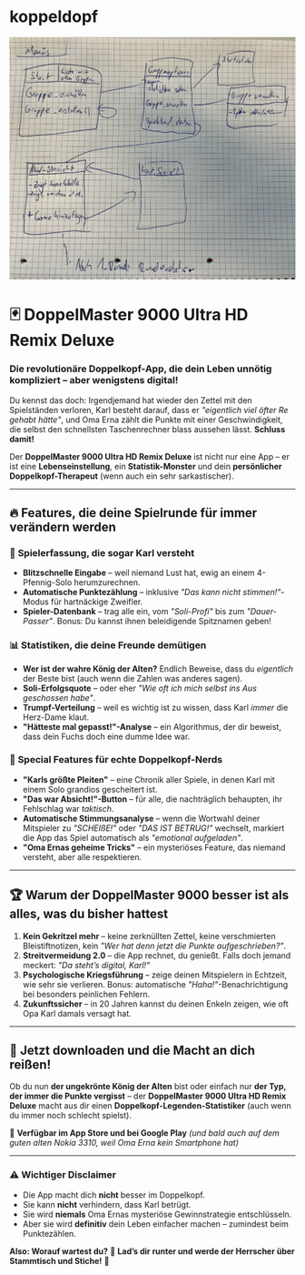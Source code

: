 ﻿# koppeldopf

![Too_bad_to_screenshot](Baba_Diagramm.JPG)

# 🃏 **DoppelMaster 9000 Ultra HD Remix Deluxe**  
### **Die revolutionäre Doppelkopf-App, die dein Leben unnötig kompliziert – aber wenigstens digital!**  

Du kennst das doch: Irgendjemand hat wieder den Zettel mit den Spielständen verloren, Karl besteht darauf, dass er *"eigentlich viel öfter Re gehabt hätte"*, und Oma Erna zählt die Punkte mit einer Geschwindigkeit, die selbst den schnellsten Taschenrechner blass aussehen lässt. **Schluss damit!**  

Der **DoppelMaster 9000 Ultra HD Remix Deluxe** ist nicht nur eine App – er ist eine **Lebenseinstellung**, ein **Statistik-Monster** und dein **persönlicher Doppelkopf-Therapeut** (wenn auch ein sehr sarkastischer).  

---

## 🔥 **Features, die deine Spielrunde für immer verändern werden**  

### 📝 **Spielerfassung, die sogar Karl versteht**  
- **Blitzschnelle Eingabe** – weil niemand Lust hat, ewig an einem 4-Pfennig-Solo herumzurechnen.  
- **Automatische Punktezählung** – inklusive *"Das kann nicht stimmen!"*-Modus für hartnäckige Zweifler.  
- **Spieler-Datenbank** – trag alle ein, vom *"Soli-Profi"* bis zum *"Dauer-Passer"*. Bonus: Du kannst ihnen beleidigende Spitznamen geben!  

### 📊 **Statistiken, die deine Freunde demütigen**  
- **Wer ist der wahre König der Alten?** Endlich Beweise, dass du *eigentlich* der Beste bist (auch wenn die Zahlen was anderes sagen).  
- **Soli-Erfolgsquote** – oder eher *"Wie oft ich mich selbst ins Aus geschossen habe"*.  
- **Trumpf-Verteilung** – weil es wichtig ist zu wissen, dass Karl *immer* die Herz-Dame klaut.  
- **"Hätteste mal gepasst!"-Analyse** – ein Algorithmus, der dir beweist, dass dein Fuchs doch eine dumme Idee war.  

### 🎩 **Special Features für echte Doppelkopf-Nerds**  
- **"Karls größte Pleiten"** – eine Chronik aller Spiele, in denen Karl mit einem Solo grandios gescheitert ist.  
- **"Das war Absicht!"-Button** – für alle, die nachträglich behaupten, ihr Fehlschlag war *taktisch*.  
- **Automatische Stimmungsanalyse** – wenn die Wortwahl deiner Mitspieler zu *"SCHEIßE!"* oder *"DAS IST BETRUG!"* wechselt, markiert die App das Spiel automatisch als *"emotional aufgeladen"*.  
- **"Oma Ernas geheime Tricks"** – ein mysteriöses Feature, das niemand versteht, aber alle respektieren.  

---

## 🏆 **Warum der DoppelMaster 9000 besser ist als alles, was du bisher hattest**  
1. **Kein Gekritzel mehr** – keine zerknüllten Zettel, keine verschmierten Bleistiftnotizen, kein *"Wer hat denn jetzt die Punkte aufgeschrieben?"*.  
2. **Streitvermeidung 2.0** – die App rechnet, du genießt. Falls doch jemand meckert: *"Da steht’s digital, Karl!"*  
3. **Psychologische Kriegsführung** – zeige deinen Mitspielern in Echtzeit, wie sehr sie verlieren. Bonus: automatische *"Haha!"*-Benachrichtigung bei besonders peinlichen Fehlern.  
4. **Zukunftssicher** – in 20 Jahren kannst du deinen Enkeln zeigen, wie oft Opa Karl damals versagt hat.  

---

## 🚀 **Jetzt downloaden und die Macht an dich reißen!**  
Ob du nun **der ungekrönte König der Alten** bist oder einfach nur **der Typ, der immer die Punkte vergisst** – der **DoppelMaster 9000 Ultra HD Remix Deluxe** macht aus dir einen **Doppelkopf-Legenden-Statistiker** (auch wenn du immer noch schlecht spielst).  

📲 **Verfügbar im App Store und bei Google Play** *(und bald auch auf dem guten alten Nokia 3310, weil Oma Erna kein Smartphone hat)*  

---

### ⚠️ **Wichtiger Disclaimer**  
- Die App macht dich **nicht** besser im Doppelkopf.  
- Sie kann **nicht** verhindern, dass Karl betrügt.  
- Sie wird **niemals** Oma Ernas mysteriöse Gewinnstrategie entschlüsseln.  
- Aber sie wird **definitiv** dein Leben einfacher machen – zumindest beim Punktezählen.  

**Also: Worauf wartest du?** 🎴 **Lad’s dir runter und werde der Herrscher über Stammtisch und Stiche!** 🎉
